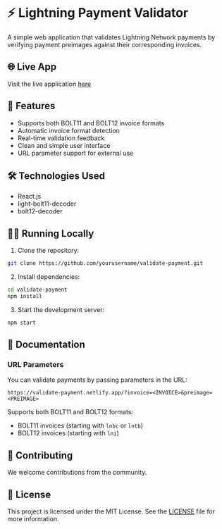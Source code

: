 # ⚡ Lightning Payment Validator

A simple web application that validates Lightning Network payments by verifying payment preimages against their corresponding invoices.

## 🌐 Live App

Visit the live application [here](https://validate-payment.com/)

## 🚀 Features

- Supports both BOLT11 and BOLT12 invoice formats
- Automatic invoice format detection
- Real-time validation feedback
- Clean and simple user interface
- URL parameter support for external use
## 🛠️ Technologies Used

- React.js
- light-bolt11-decoder
- bolt12-decoder

## 🏃‍♂️ Running Locally

1. Clone the repository:
```bash
git clone https://github.com/yourusername/validate-payment.git
```

2. Install dependencies:
```bash
cd validate-payment
npm install
```

3. Start the development server:
```bash
npm start
```

## 📝 Documentation

### URL Parameters
You can validate payments by passing parameters in the URL:
```
https://validate-payment.netlify.app/?invoice=<INVOICE>&preimage=<PREIMAGE>
```

Supports both BOLT11 and BOLT12 formats:
- BOLT11 invoices (starting with `lnbc` or `lntb`)
- BOLT12 invoices (starting with `lni`)

## 🤝 Contributing

We welcome contributions from the community.

## 📜 License

This project is licensed under the MIT License. See the [LICENSE](https://github.com/kingonly/validate-payment/blob/main/LICENSE) file for more information.
